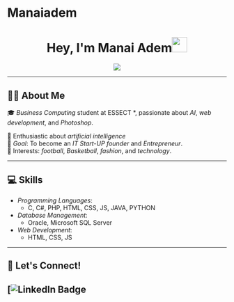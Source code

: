 # Manaiadem
<h1 align="center"><b>Hey, I'm Manai Adem</b><img src="https://media.giphy.com/media/hvRJCLFzcasrR4ia7z/giphy.gif" width="35"></h1>
<p align="center">
  <a href="https://github.com/DenverCoder1/readme-typing-svg"><img src="https://readme-typing-svg.herokuapp.com?font=Time+New+Roman&color=cyan&size=25&center=true&vCenter=true&width=600&height=100&lines=Welcome!+I'm+Boukhdhir+Ahmed+Dhia;Business+Computing+Student;Aspiring+AI+Engineer;Web+and+Mobile+Developer;Always+Learning+New+Things..❤"></a>
</p>

---

<!-- About me -->
## 👨‍💻 About Me
🎓 *Business Computing* student at ESSECT *, passionate about *AI*, *web development*, and *Photoshop*.  

🚀 Enthusiastic about *artificial intelligence*  
🎯 *Goal*: To become an *IT Start-UP founder* and *Entrepreneur*.  
🎨 Interests: *football*, *Basketball*, *fashion*, and *technology*.  

---

## 💻 Skills
- *Programming Languages*:  
  - C, C#, PHP, HTML, CSS, JS, JAVA, PYTHON  
- *Database Management*:  
  - Oracle, Microsoft SQL Server  
- *Web Development*:  
  -  HTML, CSS, JS  

---

## 🌟 Let's Connect!
[![LinkedIn Badge](https://www.linkedin.com/in/manai-adem-b349a92b5//)  
---



